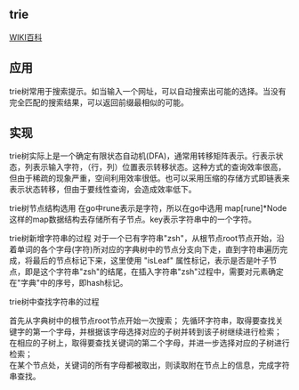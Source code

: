 ## trie 

[WIKI百科](!https://zh.wikipedia.org/wiki/Trie)


## 应用

trie树常用于搜索提示。如当输入一个网址，可以自动搜索出可能的选择。当没有完全匹配的搜索结果，可以返回前缀最相似的可能。

## 实现

trie树实际上是一个确定有限状态自动机(DFA)，通常用转移矩阵表示。行表示状态，列表示输入字符，（行，列）位置表示转移状态。这种方式的查询效率很高，但由于稀疏的现象严重，空间利用效率很低。也可以采用压缩的存储方式即链表来表示状态转移，但由于要线性查询，会造成效率低下。


trie树节点结构选用
在go中rune表示是字符，所以在go中选用 map[rune]*Node 这样的map数据结构去存储所有子节点。key表示字符串中的一个字符。

trie树新增字符串的过程
对于一个已有字符串"zsh"，从根节点root节点开始，沿着单词的各个字母(字符)所对应的字典树中的节点分支向下走，直到字符串遍历完成，将最后的节点标记下来，这里使用 "isLeaf" 属性标记，表示是否是叶子节点，即是这个字符串"zsh"的结尾，在插入字符串"zsh"过程中，需要对元素确定在"字典"中的序号，即hash标记。 

trie树中查找字符串的过程 

首先从字典树中的根节点root节点开始一次搜索； 
先循环字符串，取得要查找关键字的第一个字母，并根据该字母选择对应的子树并转到该子树继续进行检索； 
在相应的子树上，取得要查找关键词的第二个字母，并进一步选择对应的子树进行检索；  
在某个节点处，关键词的所有字母都被取出，则读取附在节点上的信息，完成字符串查找。